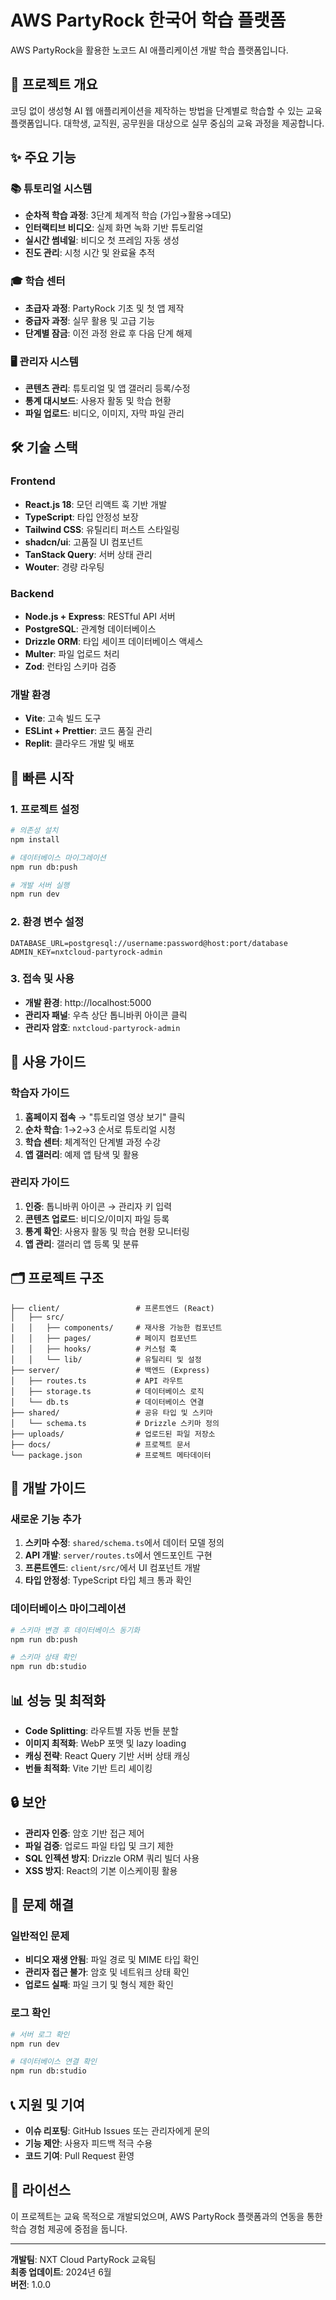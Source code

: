 # AWS PartyRock 한국어 학습 플랫폼

AWS PartyRock을 활용한 노코드 AI 애플리케이션 개발 학습 플랫폼입니다.

## 🎯 프로젝트 개요

코딩 없이 생성형 AI 웹 애플리케이션을 제작하는 방법을 단계별로 학습할 수 있는 교육 플랫폼입니다. 대학생, 교직원, 공무원을 대상으로 실무 중심의 교육 과정을 제공합니다.

## ✨ 주요 기능

### 📚 튜토리얼 시스템
- **순차적 학습 과정**: 3단계 체계적 학습 (가입→활용→데모)
- **인터랙티브 비디오**: 실제 화면 녹화 기반 튜토리얼
- **실시간 썸네일**: 비디오 첫 프레임 자동 생성
- **진도 관리**: 시청 시간 및 완료율 추적

### 🎓 학습 센터
- **초급자 과정**: PartyRock 기초 및 첫 앱 제작
- **중급자 과정**: 실무 활용 및 고급 기능
- **단계별 잠금**: 이전 과정 완료 후 다음 단계 해제

### 🖥️ 관리자 시스템
- **콘텐츠 관리**: 튜토리얼 및 앱 갤러리 등록/수정
- **통계 대시보드**: 사용자 활동 및 학습 현황
- **파일 업로드**: 비디오, 이미지, 자막 파일 관리

## 🛠️ 기술 스택

### Frontend
- **React.js 18**: 모던 리액트 훅 기반 개발
- **TypeScript**: 타입 안정성 보장
- **Tailwind CSS**: 유틸리티 퍼스트 스타일링
- **shadcn/ui**: 고품질 UI 컴포넌트
- **TanStack Query**: 서버 상태 관리
- **Wouter**: 경량 라우팅

### Backend
- **Node.js + Express**: RESTful API 서버
- **PostgreSQL**: 관계형 데이터베이스
- **Drizzle ORM**: 타입 세이프 데이터베이스 액세스
- **Multer**: 파일 업로드 처리
- **Zod**: 런타임 스키마 검증

### 개발 환경
- **Vite**: 고속 빌드 도구
- **ESLint + Prettier**: 코드 품질 관리
- **Replit**: 클라우드 개발 및 배포

## 🚀 빠른 시작

### 1. 프로젝트 설정
```bash
# 의존성 설치
npm install

# 데이터베이스 마이그레이션
npm run db:push

# 개발 서버 실행
npm run dev
```

### 2. 환경 변수 설정
```env
DATABASE_URL=postgresql://username:password@host:port/database
ADMIN_KEY=nxtcloud-partyrock-admin
```

### 3. 접속 및 사용
- **개발 환경**: http://localhost:5000
- **관리자 패널**: 우측 상단 톱니바퀴 아이콘 클릭
- **관리자 암호**: `nxtcloud-partyrock-admin`

## 📖 사용 가이드

### 학습자 가이드
1. **홈페이지 접속** → "튜토리얼 영상 보기" 클릭
2. **순차 학습**: 1→2→3 순서로 튜토리얼 시청
3. **학습 센터**: 체계적인 단계별 과정 수강
4. **앱 갤러리**: 예제 앱 탐색 및 활용

### 관리자 가이드
1. **인증**: 톱니바퀴 아이콘 → 관리자 키 입력
2. **콘텐츠 업로드**: 비디오/이미지 파일 등록
3. **통계 확인**: 사용자 활동 및 학습 현황 모니터링
4. **앱 관리**: 갤러리 앱 등록 및 분류

## 🗂️ 프로젝트 구조

```
├── client/                 # 프론트엔드 (React)
│   ├── src/
│   │   ├── components/     # 재사용 가능한 컴포넌트
│   │   ├── pages/          # 페이지 컴포넌트
│   │   ├── hooks/          # 커스텀 훅
│   │   └── lib/            # 유틸리티 및 설정
├── server/                 # 백엔드 (Express)
│   ├── routes.ts           # API 라우트
│   ├── storage.ts          # 데이터베이스 로직
│   └── db.ts               # 데이터베이스 연결
├── shared/                 # 공유 타입 및 스키마
│   └── schema.ts           # Drizzle 스키마 정의
├── uploads/                # 업로드된 파일 저장소
├── docs/                   # 프로젝트 문서
└── package.json            # 프로젝트 메타데이터
```

## 🔧 개발 가이드

### 새로운 기능 추가
1. **스키마 수정**: `shared/schema.ts`에서 데이터 모델 정의
2. **API 개발**: `server/routes.ts`에서 엔드포인트 구현
3. **프론트엔드**: `client/src/`에서 UI 컴포넌트 개발
4. **타입 안정성**: TypeScript 타입 체크 통과 확인

### 데이터베이스 마이그레이션
```bash
# 스키마 변경 후 데이터베이스 동기화
npm run db:push

# 스키마 상태 확인
npm run db:studio
```

## 📊 성능 및 최적화

- **Code Splitting**: 라우트별 자동 번들 분할
- **이미지 최적화**: WebP 포맷 및 lazy loading
- **캐싱 전략**: React Query 기반 서버 상태 캐싱
- **번들 최적화**: Vite 기반 트리 셰이킹

## 🔒 보안

- **관리자 인증**: 암호 기반 접근 제어
- **파일 검증**: 업로드 파일 타입 및 크기 제한
- **SQL 인젝션 방지**: Drizzle ORM 쿼리 빌더 사용
- **XSS 방지**: React의 기본 이스케이핑 활용

## 🐛 문제 해결

### 일반적인 문제
- **비디오 재생 안됨**: 파일 경로 및 MIME 타입 확인
- **관리자 접근 불가**: 암호 및 네트워크 상태 확인
- **업로드 실패**: 파일 크기 및 형식 제한 확인

### 로그 확인
```bash
# 서버 로그 확인
npm run dev

# 데이터베이스 연결 확인
npm run db:studio
```

## 📞 지원 및 기여

- **이슈 리포팅**: GitHub Issues 또는 관리자에게 문의
- **기능 제안**: 사용자 피드백 적극 수용
- **코드 기여**: Pull Request 환영

## 📄 라이선스

이 프로젝트는 교육 목적으로 개발되었으며, AWS PartyRock 플랫폼과의 연동을 통한 학습 경험 제공에 중점을 둡니다.

---

**개발팀**: NXT Cloud PartyRock 교육팀  
**최종 업데이트**: 2024년 6월  
**버전**: 1.0.0